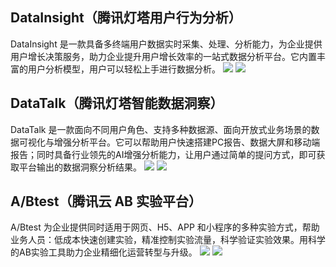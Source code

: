 ## DataInsight（腾讯灯塔用户行为分析）
DataInsight 是一款具备多终端用户数据实时采集、处理、分析能力，为企业提供用户增长决策服务，助力企业提升用户增长效率的一站式数据分析平台。它内置丰富的用户分析模型，用户可以轻松上手进行数据分析。
![](https://qcloudimg.tencent-cloud.cn/raw/0dbb7da044b154413de9cca04b243160.png)
![](https://qcloudimg.tencent-cloud.cn/raw/e99d1a1d12f28436444b63c7090fe9b5.png)
 
## DataTalk（腾讯灯塔智能数据洞察）
DataTalk 是一款面向不同用户角色、支持多种数据源、面向开放式业务场景的数据可视化与增强分析平台。它可以帮助用户快速搭建PC报告、数据大屏和移动端报告；同时具备行业领先的AI增强分析能力，让用户通过简单的提问方式，即可获取平台输出的数据洞察分析结果。
![](https://qcloudimg.tencent-cloud.cn/raw/73565aa3b32fee110a1fb93674a4f096.png)
![](https://qcloudimg.tencent-cloud.cn/raw/adc0aafdee7b7ac24bec28574142f9ad.png)
 
## A/Btest（腾讯云 AB 实验平台）
A/Btest 为企业提供同时适用于网页、H5、APP 和小程序的多种实验方式，帮助业务人员：低成本快速创建实验，精准控制实验流量，科学验证实验效果。用科学的AB实验工具助力企业精细化运营转型与升级。
![](https://qcloudimg.tencent-cloud.cn/raw/c56cda557cfb6bfb1e87a2c69f53fbd6.png)
![](https://qcloudimg.tencent-cloud.cn/raw/f57f4ba9de5fdaca1f7852fa5ff82b4b.png)
 
